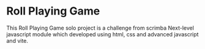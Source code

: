# Roll Playing Game

This Roll Playing Game solo project is a challenge from scrimba Next-level javascript module which developed using html, css and advanced javascript and vite. 
